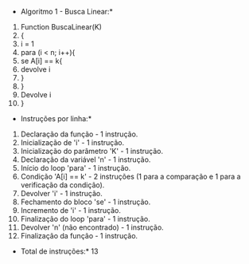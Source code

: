 * Algoritmo 1 - Busca Linear:\*


1. Function BuscaLinear(K)
1. {
1. i = 1
1. para (i < n; i++){
1. se A[i] == k{
1. devolve i
1. }
1. }
1. Devolve i
1. }


* Instruções por linha:\*

1. Declaração da função - 1 instrução.
1. Inicialização de 'i' - 1 instrução.
1. Inicialização do parâmetro 'K' - 1 instrução.
1. Declaração da variável 'n' - 1 instrução.
1. Início do loop 'para' - 1 instrução.
1. Condição 'A[i] == k' - 2 instruções (1 para a comparação e 1 para a verificação da condição).
1. Devolver 'i' - 1 instrução.
1. Fechamento do bloco 'se' - 1 instrução.
1. Incremento de 'i' - 1 instrução.
1. Finalização do loop 'para' - 1 instrução.
1. Devolver 'n' (não encontrado) - 1 instrução.
1. Finalização da função - 1 instrução.

* Total de instruções:* 13
